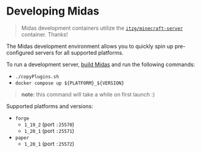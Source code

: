 # Developing Midas

> Midas development containers utilize the [`itzg/minecraft-server`](https://hub.docker.com/r/itzg/minecraft-server)
> container. Thanks!

The Midas development environment allows you to quickly spin up pre-configured servers for all supported platforms.

To run a development server, [build Midas](#) and run the following commands:

- `./copyPlugins.sh`
- `docker compose up ${PLATFORM}_${VERSION}`

> **note**: this command will take a while on first launch :)

Supported platforms and versions:

- `forge`
    - `1_19_2` (port `:25570`)
    - `1_20_1` (port `:25571`)
- `paper`
    - `1_20_1` (port `:25572`)
